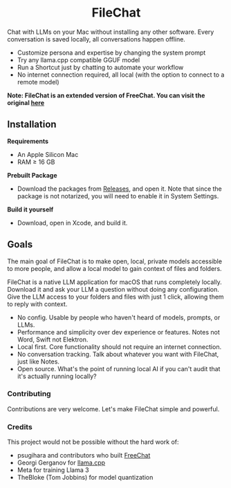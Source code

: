 <h1 align="center">FileChat</h1>

Chat with LLMs on your Mac without installing any other software. Every conversation is saved locally, all conversations happen offline.

- Customize persona and expertise by changing the system prompt
- Try any llama.cpp compatible GGUF model
- Run a Shortcut just by chatting to automate your workflow
- No internet connection required, all local (with the option to connect to a remote model)

**Note: FileChat is an extended version of FreeChat. You can visit the original [here](https://github.com/psugihara/FreeChat)**

## Installation

**Requirements**
- An Apple Silicon Mac
- RAM ≥ 16 GB

**Prebuilt Package**
- Download the packages from [Releases](https://github.com/johnbean393/FileChat/releases), and open it. Note that since the package is not notarized, you will need to enable it in System Settings. 

**Build it yourself**
- Download, open in Xcode, and build it.

## Goals

The main goal of FileChat is to make open, local, private models accessible to more people, and allow a local model to gain context of files and folders.

FileChat is a native LLM application for macOS that runs completely locally. Download it and ask your LLM a question without doing any configuration. Give the LLM access to your folders and files with just 1 click, allowing them to reply with context.

- No config. Usable by people who haven't heard of models, prompts, or LLMs.
- Performance and simplicity over dev experience or features. Notes not Word, Swift not Elektron.
- Local first. Core functionality should not require an internet connection.
- No conversation tracking. Talk about whatever you want with FileChat, just like Notes.
- Open source. What's the point of running local AI if you can't audit that it's actually running locally?

### Contributing

Contributions are very welcome. Let's make FileChat simple and powerful.

### Credits

This project would not be possible without the hard work of:

- psugihara and contributors who built [FreeChat](https://github.com/psugihara/FreeChat)
- Georgi Gerganov for [llama.cpp](https://github.com/ggerganov/llama.cpp)
- Meta for training Llama 3
- TheBloke (Tom Jobbins) for model quantization
